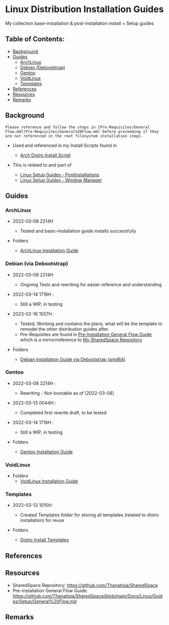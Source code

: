 # Linux Distribution Installation Guides

My collection base-installation & post-installation install + Setup guides

## Table of Contents:
- [Background](#background)
- [Guides](#guides)
    - [ArchLinux](#archlinux)
    - [Debian (Debootstrap)](#debian-debootstrap)
    - [Gentoo](#gentoo)
    - [VoidLinux](#voidlinux)
    - [Templates](#templates)
- [References](#references)
- [Resources](#resources)
- [Remarks](#remarks)

## Background

```
Please reference and follow the steps in [Pre-Requisites/General Flow.md](Pre-Requisites/General%20Flow.md) before proceeding if they are not referenced in the root filesystem installation steps.
```

- Used and referenced in my Install Scripts found in 
    - [Arch Distro Install Script](https://github.com/Thanatisia/distro-installscript-arch)

- This is related to and part of
    + [Linux Setup Guides - PostInstallations](https://github.com/Thanatisia/linux-postinstallations)
    + [Linux Setup Guides - Window Manager](https://github.com/Thanatisia/linux-postinstallations/tree/main/Setup%20-%20Window%20Managers)

## Guides
### ArchLinux

- 2022-03-08 2214H
    + Tested and basic-installation guide installs successfully

- Folders
    + [ArchLinux Installation Guide](ArchLinux)

### Debian (via Debootstrap)

- 2022-03-08 2214H
    + Ongoing Tests and rewriting for easier reference and understanding
- 2022-03-14 1716H :
    + Still a WIP, in testing
- 2023-02-16 1557H : 
    + Tested, Working and contains the plans, what will be the template to remodel the other distribution guides after.
    + Pre-Requisites are found in [Pre-Installation General Flow Guide](Pre-Requisites) which is a mirror/reference to [My SharedSpace Repository](https://github.com/Thanatisia/SharedSpace/blob/main/Docs/Linux/Guides/Setup/General%20Flow.md)

- Folders
    + [Debian Installation Guide via Debootstrap (amd64)](Debian/amd64)

### Gentoo

- 2022-03-08 2214H : 
    + Rewriting - Not-bootable as of [2022-03-08]
- 2022-03-13 0044H : 
    + Completed first rewrite draft, to be tested
- 2022-03-14 1716H : 
    + Still a WIP, in testing

- Folders
    + [Gentoo Installation Guide](Gentoo)

### VoidLinux

- Folders
    + [VoidLinux Installation Guide](VoidLinux)


### Templates

- 2022-03-13 1015H:
    + Created Templates folder for storing all templates (related to distro installation) for reuse

- Folders
    + [Distro Install Templates](Templates)

## References

## Resources
+ SharedSpace Repository: https://github.com/Thanatisia/SharedSpace
+ Pre-Installation General Flow Guide: https://github.com/Thanatisia/SharedSpace/blob/main/Docs/Linux/Guides/Setup/General%20Flow.md

## Remarks

